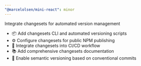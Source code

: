 ```yaml
---
"@marcelolsen/mini-react": minor
---
```


Integrate changesets for automated version management

- 📦 Add changesets CLI and automated versioning scripts
- ⚙️ Configure changesets for public NPM publishing
- 🔄 Integrate changesets into CI/CD workflow
- 📚 Add comprehensive changesets documentation
- 🎯 Enable semantic versioning based on conventional commits
